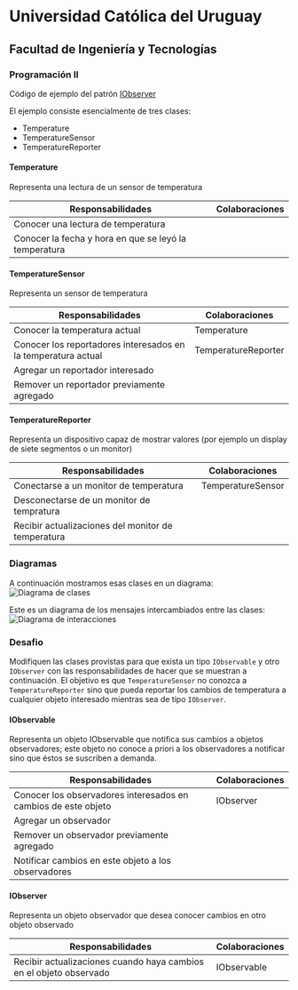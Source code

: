 # Universidad Católica del Uruguay

## Facultad de Ingeniería y Tecnologías

### Programación II

Código de ejemplo del patrón [IObserver](https://en.wikipedia.org/wiki/IObserver_pattern)

El ejemplo consiste esencialmente de tres clases:

* Temperature
* TemperatureSensor
* TemperatureReporter

#### Temperature

Representa una lectura de un sensor de temperatura

| Responsabilidades | Colaboraciones |
|-------------------|----------------|
| Conocer una lectura de temperatura ||
| Conocer la fecha y hora en que se leyó la temperatura ||

#### TemperatureSensor

Representa un sensor de temperatura

| Responsabilidades | Colaboraciones |
|-------------------|----------------|
| Conocer la temperatura actual | Temperature |
| Conocer los reportadores interesados en la temperatura actual | TemperatureReporter |
| Agregar un reportador interesado ||
| Remover un reportador previamente agregado ||

#### TemperatureReporter

Representa un dispositivo capaz de mostrar valores (por ejemplo un display de siete segmentos o un monitor)

| Responsabilidades | Colaboraciones |
|-------------------|----------------|
| Conectarse a un monitor de temperatura | TemperatureSensor |
| Desconectarse de un monitor de tempratura ||
| Recibir actualizaciones del monitor de temperatura ||

### Diagramas

A continuación mostramos esas clases en un diagrama:
![Diagrama de clases](../master/images/IObserver-Clases.svg?sanitize=true)

Este es un diagrama de los mensajes intercambiados entre las clases:
![Diagrama de interacciones](../master/images/IObserver-Interaciones.svg?sanitize=true)

### Desafio

Modifiquen las clases provistas para que exista un tipo `IObservable` y otro `IObserver` con las responsabilidades
de hacer que se muestran a continuación. El objetivo es que `TemperatureSensor` no conozca a `TemperatureReporter`
sino que pueda reportar los cambios de temperatura a cualquier objeto interesado mientras sea de tipo `IObserver`.

#### IObservable

Representa un objeto IObservable que notifica sus cambios a objetos observadores; este objeto no conoce a priori a los
observadores a notificar sino que éstos se suscriben a demanda.

| Responsabilidades | Colaboraciones |
|-------------------|----------------|
| Conocer los observadores interesados en cambios de este objeto | IObserver |
| Agregar un observador ||
| Remover un observador previamente agregado ||
| Notificar cambios en este objeto a los observadores ||

#### IObserver

Representa un objeto observador que desea conocer cambios en otro objeto observado

| Responsabilidades | Colaboraciones |
|-------------------|----------------|
| Recibir actualizaciones cuando haya cambios en el objeto observado | IObservable |
